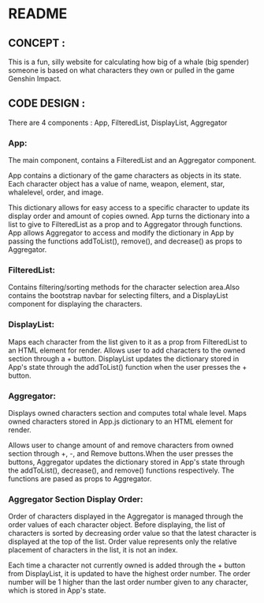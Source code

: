 # README

## CONCEPT :

This is a fun, silly website for calculating how big of a whale (big spender) someone is based on what characters they own or pulled in the game Genshin Impact. 

## CODE DESIGN :

There are 4 components : App, FilteredList, DisplayList, Aggregator

### App:

The main component, contains a FilteredList and an Aggregator component.

App contains a dictionary of the game characters as objects in its state. Each character object has a value of name, weapon, element, star, whalelevel, order, and image. 

This dictionary allows for easy access to a specific character to update its display order and amount of copies owned. App turns the dictionary into a list to give to FilteredList as a prop and to Aggregator through functions. App allows Aggregator to access and modify the dictionary in App by passing the functions addToList(), remove(), and decrease() as props to Aggregator. 

### FilteredList:

Contains filtering/sorting methods for the character selection area.Also contains the bootstrap navbar for selecting filters, and a DisplayList component for displaying the characters. 

### DisplayList:

Maps each character from the list given to it as a prop from FilteredList to an HTML element for render. Allows user to add characters to the owned section through a + button. DisplayList updates the dictionary stored in App's state through the addToList() function when the user presses the + button.

### Aggregator:

Displays owned characters section and computes total whale level. Maps owned characters stored in App.js dictionary to an HTML element for render. 

Allows user to change amount of and remove characters from owned section through +, -, and Remove buttons.When the user presses the buttons, Aggregator updates the dictionary stored in App's state through the addToList(), decrease(), and remove() functions respectively. The functions are pased as props to Aggregator.

### Aggregator Section Display Order:

Order of characters displayed in the Aggregator is managed through the order values of each character object. Before displaying, the list of characters is sorted by decreasing order value so that the latest character is displayed at the top of the list. Order value represents only the relative placement of characters in the list, it is not an index. 

Each time a character not currently owned is added through the + button from DisplayList, it is updated to have the highest order number. The order number will be 1 higher than the last order number given to any character, which is stored in App's state.